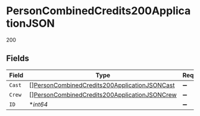 # PersonCombinedCredits200ApplicationJSON

200


## Fields

| Field                                                                                                                   | Type                                                                                                                    | Required                                                                                                                | Description                                                                                                             | Example                                                                                                                 |
| ----------------------------------------------------------------------------------------------------------------------- | ----------------------------------------------------------------------------------------------------------------------- | ----------------------------------------------------------------------------------------------------------------------- | ----------------------------------------------------------------------------------------------------------------------- | ----------------------------------------------------------------------------------------------------------------------- |
| `Cast`                                                                                                                  | [][PersonCombinedCredits200ApplicationJSONCast](../../models/operations/personcombinedcredits200applicationjsoncast.md) | :heavy_minus_sign:                                                                                                      | N/A                                                                                                                     |                                                                                                                         |
| `Crew`                                                                                                                  | [][PersonCombinedCredits200ApplicationJSONCrew](../../models/operations/personcombinedcredits200applicationjsoncrew.md) | :heavy_minus_sign:                                                                                                      | N/A                                                                                                                     |                                                                                                                         |
| `ID`                                                                                                                    | **int64*                                                                                                                | :heavy_minus_sign:                                                                                                      | N/A                                                                                                                     | 31                                                                                                                      |